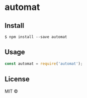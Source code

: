 # automat 


## Install

```
$ npm install --save automat
```


## Usage

```js
const automat = require('automat');

```

## License

MIT ©
